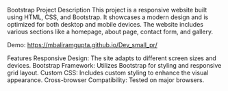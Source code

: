 Bootstrap Project
Description
This project is a responsive website built using HTML, CSS, and Bootstrap.
It showcases a modern design and is optimized for both desktop and mobile devices.
The website includes various sections like a homepage, about page, contact form, and gallery.

Demo: https://mbaliramgupta.github.io/Dev_small_pr/
 
Features
Responsive Design: The site adapts to different screen sizes and devices.
Bootstrap Framework: Utilizes Bootstrap for styling and responsive grid layout.
Custom CSS: Includes custom styling to enhance the visual appearance.
Cross-browser Compatibility: Tested on major browsers.
